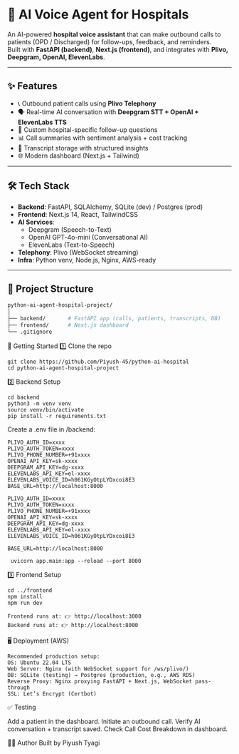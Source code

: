 # 🏥 AI Voice Agent for Hospitals

An AI-powered **hospital voice assistant** that can make outbound calls to patients (OPD / Discharged) for follow-ups, feedback, and reminders.  
Built with **FastAPI (backend)**, **Next.js (frontend)**, and integrates with **Plivo, Deepgram, OpenAI, ElevenLabs**.

---

## ✨ Features
- 📞 Outbound patient calls using **Plivo Telephony**
- 🗣️ Real-time AI conversation with **Deepgram STT + OpenAI + ElevenLabs TTS**
- 🧠 Custom hospital-specific follow-up questions
- 📊 Call summaries with sentiment analysis + cost tracking
- 💾 Transcript storage with structured insights
- 🌐 Modern dashboard (Next.js + Tailwind)

---

## 🛠️ Tech Stack
- **Backend**: FastAPI, SQLAlchemy, SQLite (dev) / Postgres (prod)
- **Frontend**: Next.js 14, React, TailwindCSS
- **AI Services**: 
  - Deepgram (Speech-to-Text)
  - OpenAI GPT-4o-mini (Conversational AI)
  - ElevenLabs (Text-to-Speech)
- **Telephony**: Plivo (WebSocket streaming)
- **Infra**: Python venv, Node.js, Nginx, AWS-ready

---

## 📂 Project Structure
```bash
python-ai-agent-hospital-project/
│
├── backend/       # FastAPI app (calls, patients, transcripts, DB)
├── frontend/      # Next.js dashboard
└── .gitignore

```


🚀 Getting Started
1️⃣ Clone the repo
```
git clone https://github.com/Piyush-45/python-ai-hospital
cd python-ai-agent-hospital-project
```


2️⃣ Backend Setup
```
cd backend
python3 -m venv venv
source venv/bin/activate
pip install -r requirements.txt
```

Create a .env file in /backend:

```
PLIVO_AUTH_ID=xxxx
PLIVO_AUTH_TOKEN=xxxx
PLIVO_PHONE_NUMBER=+91xxxx
OPENAI_API_KEY=sk-xxxx
DEEPGRAM_API_KEY=dg-xxxx
ELEVENLABS_API_KEY=el-xxxx
ELEVENLABS_VOICE_ID=h061KGyOtpLYDxcoi8E3
BASE_URL=http://localhost:8000
```
```
PLIVO_AUTH_ID=xxxx
PLIVO_AUTH_TOKEN=xxxx
PLIVO_PHONE_NUMBER=+91xxxx
OPENAI_API_KEY=sk-xxxx
DEEPGRAM_API_KEY=dg-xxxx
ELEVENLABS_API_KEY=el-xxxx
ELEVENLABS_VOICE_ID=h061KGyOtpLYDxcoi8E3

BASE_URL=http://localhost:8000
```

``` uvicorn app.main:app --reload --port 8000``` 


3️⃣ Frontend Setup
```
cd ../frontend
npm install
npm run dev

Frontend runs at: 👉 http://localhost:3000
Backend runs at: 👉 http://localhost:8000
```

🖥️ Deployment (AWS)
```
Recommended production setup:
OS: Ubuntu 22.04 LTS
Web Server: Nginx (with WebSocket support for /ws/plivo/)
DB: SQLite (testing) → Postgres (production, e.g., AWS RDS)
Reverse Proxy: Nginx proxying FastAPI + Next.js, WebSocket pass-through
SSL: Let’s Encrypt (Certbot)
````

✅ Testing

Add a patient in the dashboard.
Initiate an outbound call.
Verify AI conversation + transcript saved.
Check Call Cost Breakdown in dashboard.

👨‍💻 Author
Built by Piyush Tyagi
